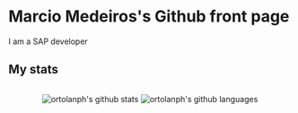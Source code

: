 # Marcio Medeiros's Github front page

I am a SAP developer 

## My stats
 
<p class="aligncenter" style="text-align: center; margin-top: 30px;"> 
  <img align="center" src="https://github-readme-stats-topaz-six.vercel.app/api?username=marciomedeiros&show_icons=true&include_all_commits=true&count_private=true&theme=tokyonight" alt="ortolanph's github stats" /> 
  <img align="center" src="https://github-readme-stats-topaz-six.vercel.app/api/top-langs/?username=marciomedeiros&langs_count=10&layout=compact&theme=tokyonight&hide=Vim%20script,shell,cmake,css,html" alt="ortolanph's github languages" /> 
</p>
